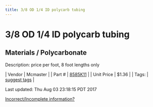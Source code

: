 ```yaml
---
title: 3/8 OD 1/4 ID polycarb tubing
---
```


# 3/8 OD 1/4 ID polycarb tubing
## Materials / Polycarbonate
Description: 	price per foot, 8 foot lengths only 

| Vendor | Mcmaster | 
| Part # | [8585K11](https://www.mcmaster.com/#8585K11) | 
| Unit Price | $1.36 | 
| Tags: | [suggest tags](https://docs.google.com/forms/d/e/1FAIpQLSeWyY8v3RgOty-MyWmh9U0iivNYN_molChYyS-0U-o-kOAv_g/viewform) | 

Last updated: Thu Aug 03 23:18:15 PDT 2017

 [Incorrect/Incomplete information?](https://docs.google.com/forms/d/e/1FAIpQLSeWyY8v3RgOty-MyWmh9U0iivNYN_molChYyS-0U-o-kOAv_g/viewform)